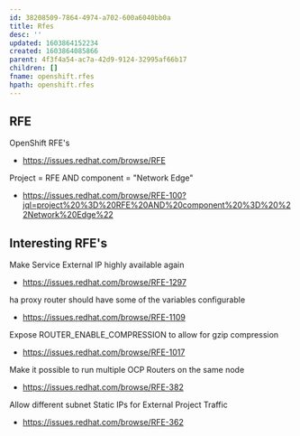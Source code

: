```yaml
---
id: 38208509-7864-4974-a702-600a6040bb0a
title: Rfes
desc: ''
updated: 1603864152234
created: 1603864085866
parent: 4f3f4a54-ac7a-42d9-9124-32995af66b17
children: []
fname: openshift.rfes
hpath: openshift.rfes
---
```

## RFE

OpenShift RFE's

- <https://issues.redhat.com/browse/RFE>

Project = RFE AND component = "Network Edge"

- <https://issues.redhat.com/browse/RFE-100?jql=project%20%3D%20RFE%20AND%20component%20%3D%20%22Network%20Edge%22>

## Interesting RFE's

Make Service External IP highly available again

- <https://issues.redhat.com/browse/RFE-1297>

ha proxy router should have some of the variables configurable

- <https://issues.redhat.com/browse/RFE-1109>

Expose ROUTER_ENABLE_COMPRESSION to allow for gzip compression

- <https://issues.redhat.com/browse/RFE-1017>

Make it possible to run multiple OCP Routers on the same node

- <https://issues.redhat.com/browse/RFE-382>

Allow different subnet Static IPs for External Project Traffic

- <https://issues.redhat.com/browse/RFE-362>

